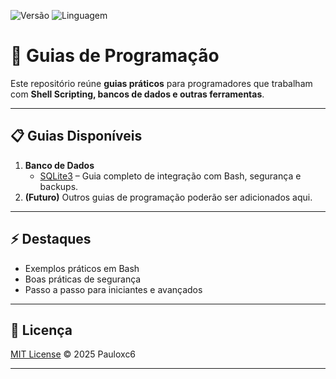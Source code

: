 ![Versão](https://img.shields.io/badge/version-1.0-blue)
![Linguagem](https://img.shields.io/badge/language-Bash-orange)

# 📝 Guias de Programação

Este repositório reúne **guias práticos** para programadores que trabalham com **Shell Scripting, bancos de dados e outras ferramentas**.

---

## 📋 Guias Disponíveis
1. **Banco de Dados**
   - [SQLite3](https://github.com/Pauloxc6/guias-programcao/blob/main/docs/redes/database/sqlite.md) – Guia completo de integração com Bash, segurança e backups.
2. **(Futuro)** Outros guias de programação poderão ser adicionados aqui.

---

## ⚡ Destaques
- Exemplos práticos em Bash  
- Boas práticas de segurança  
- Passo a passo para iniciantes e avançados  

---

## 📜 Licença
[MIT License](https://github.com/Pauloxc6/guias-programcao/blob/main/LICENSE) © 2025 Pauloxc6

---

